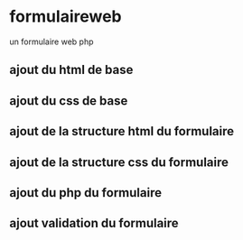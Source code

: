 # formulaireweb

un formulaire web php

## ajout du html de base

## ajout du css de base

## ajout de la structure html du formulaire

## ajout de la structure css du formulaire

## ajout du php du formulaire

## ajout validation du formulaire
